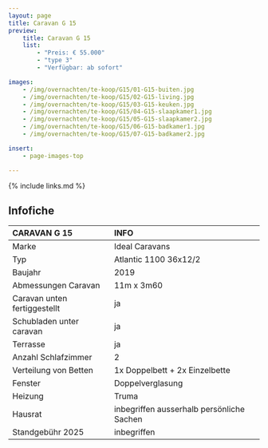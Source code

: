 ```yaml
---
layout: page
title: Caravan G 15
preview:
    title: Caravan G 15
    list:
        - "Preis: € 55.000"
        - "type 3"
        - "Verfügbar: ab sofort"

images:
    - /img/overnachten/te-koop/G15/01-G15-buiten.jpg
    - /img/overnachten/te-koop/G15/02-G15-living.jpg
    - /img/overnachten/te-koop/G15/03-G15-keuken.jpg
    - /img/overnachten/te-koop/G15/04-G15-slaapkamer1.jpg
    - /img/overnachten/te-koop/G15/05-G15-slaapkamer2.jpg
    - /img/overnachten/te-koop/G15/06-G15-badkamer1.jpg
    - /img/overnachten/te-koop/G15/07-G15-badkamer2.jpg

insert:
    - page-images-top

---
```


{% include links.md %}

## Infofiche

CARAVAN G 15                | INFO        |
:---------------------------|:------------|
Marke                       |Ideal Caravans
Typ                         |Atlantic 1100 36x12/2
Baujahr                     |2019
Abmessungen Caravan         |11m x 3m60
Caravan unten fertiggestellt|ja
Schubladen unter caravan    |ja
Terrasse                    |ja
Anzahl Schlafzimmer         |2
Verteilung von Betten       |1x Doppelbett + 2x Einzelbette
Fenster                     |Doppelverglasung
Heizung                     |Truma
Hausrat                     |inbegriffen ausserhalb persönliche Sachen
Standgebühr 2025            |inbegriffen
